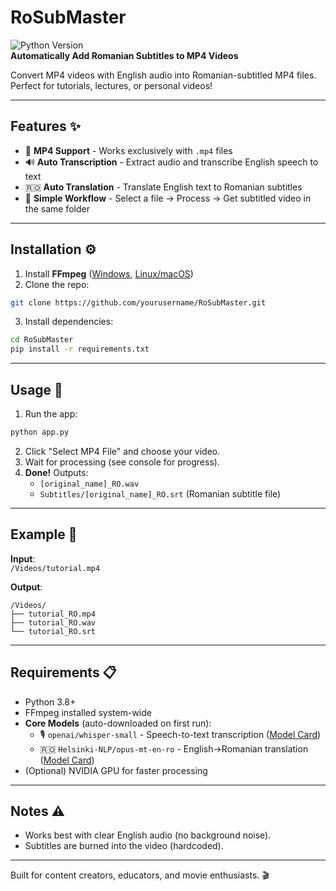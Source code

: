 # RoSubMaster
![Python Version](https://img.shields.io/badge/python-3.8%2B-blue)  
**Automatically Add Romanian Subtitles to MP4 Videos**  

Convert MP4 videos with English audio into Romanian-subtitled MP4 files. Perfect for tutorials, lectures, or personal videos!

---

## Features ✨  
- 🎥 **MP4 Support** - Works exclusively with `.mp4` files  
- 🔊 **Auto Transcription** - Extract audio and transcribe English speech to text  
- 🇷🇴 **Auto Translation** - Translate English text to Romanian subtitles  
- 📁 **Simple Workflow** - Select a file → Process → Get subtitled video in the same folder  

---

## Installation ⚙️  
1. Install **FFmpeg** ([Windows](https://www.gyan.dev/ffmpeg/builds/), [Linux/macOS](https://ffmpeg.org/download.html))  
2. Clone the repo:  
```bash  
git clone https://github.com/yourusername/RoSubMaster.git  
```  
3. Install dependencies:  
```bash  
cd RoSubMaster  
pip install -r requirements.txt  
```  

---

## Usage 🚀  
1. Run the app:  
```bash  
python app.py  
```  
2. Click "Select MP4 File" and choose your video.  
3. Wait for processing (see console for progress).  
4. **Done!** Outputs:  
   - `[original_name]_RO.wav`
   - `Subtitles/[original_name]_RO.srt` (Romanian subtitle file)  

---

## Example 📂  
**Input**:  
`/Videos/tutorial.mp4`  

**Output**:  
```  
/Videos/  
├── tutorial_RO.mp4
├── tutorial_RO.wav    
└── tutorial_RO.srt  
```  

---

## Requirements 📋  
- Python 3.8+  
- FFmpeg installed system-wide  
- **Core Models** (auto-downloaded on first run):  
  - 🎙️ `openai/whisper-small` - Speech-to-text transcription ([Model Card](https://github.com/openai/whisper))  
  - 🇷🇴 `Helsinki-NLP/opus-mt-en-ro` - English→Romanian translation ([Model Card](https://huggingface.co/Helsinki-NLP/opus-mt-en-ro))  
- (Optional) NVIDIA GPU for faster processing  

---

## Notes ⚠️  
- Works best with clear English audio (no background noise).  
- Subtitles are burned into the video (hardcoded).  

--- 

Built for content creators, educators, and movie enthusiasts. 🎬  
